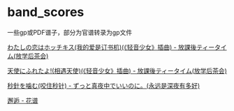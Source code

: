 # band_scores
一些gp或PDF谱子，部分为官谱转录为gp文件

[わたしの恋はホッチキス(我的爱是订书机)(《轻音少女》插曲) - 放課後ティータイム(放学后茶会)](わたしの恋はホッチキス%28我的爱是订书机%29%28《轻音少女》插曲%29%20-%20放課後ティータイム%28放学后茶会%29)

[天使にふれたよ!(相遇天使)(《轻音少女》插曲) - 放課後ティータイム(放学后茶会)](天使にふれたよ%21%28相遇天使%29%28《轻音少女》插曲%29%20-%20放課後ティータイム%28放学后茶会%29)

[秒針を噛む(咬住秒针) - ずっと真夜中でいいのに。(永远是深夜有多好)](秒針を噛む%28咬住秒针%29%20-%20ずっと真夜中でいいのに%28永远是深夜有多好%29)

[邂逅 - 花谱](邂逅%20-%20花谱)
